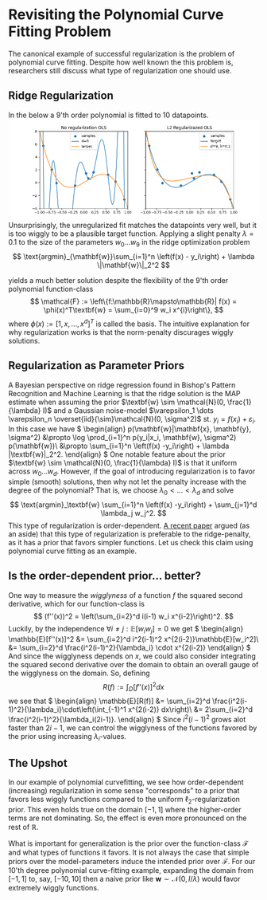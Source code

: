 # Revisiting the Polynomial Curve Fitting Problem
The canonical example of successful regularization is the problem of polynomial curve fitting. Despite how well known the this problem is, researchers still discuss what type of regularization one should use. 

## Ridge Regularization
In the below a 9'th order polynomial is fitted to 10 datapoints.
![Alt text](l2_reg.png)
Unsurprisingly, the unregularized fit matches the datapoints very well, but it is too wiggly to be a plausible target function. Applying a slight penalty $\lambda=0.1$ to the size of the parameters $w_0\dots w_9$ in the ridge optimization problem
$$
\text{argmin}_{\mathbf{w}}\sum_{i=1}^n \left(f(x) - y_i\right) + \lambda \|\mathbf{w}\|_2^2
$$

yields a much better solution despite the flexibility of the 9'th order polynomial function-class 
$$
\mathcal{F} := \left\{f:\mathbb{R}\mapsto\mathbb{R}| f(x) = \phi(x)^T\textbf{w} = \sum_{i=0}^9 w_i x^{i}\right\},
$$
where $\phi(x):= [1, x, ..., x^d]^T$ is called the basis. The intuitive explanation for why regularization works is that the norm-penalty discurages wiggly solutions. 


## Regularization as Parameter Priors 
A Bayesian perspective on ridge regression found in Bishop's Pattern Recognition and Machine Learning is that the ridge solution is the MAP estimate when assuming the prior $\textbf{w} \sim \mathcal{N}(0, \frac{1}{\lambda} I)$ and a Gaussian noise-model $\varepsilon_1 \dots \varepsilon_n \overset{iid}{\sim}\mathcal{N}(0, \sigma^2)$ st. $y_i = f(x_i) + \varepsilon_i$. In this case we have
$
\begin{align}
p(\mathbf{w}|\mathbf{x}, \mathbf{y}, \sigma^2)
&\propto
\log \prod_{i=1}^n p(y_i|x_i, \mathbf{w}, \sigma^2) p(\mathbf{w})\\
&\propto
\sum_{i=1}^n \left(f(x) -y_i\right) + \lambda \|\textbf{w}\|_2^2.
\end{align}
$
One notable feature about the prior $\textbf{w} \sim \mathcal{N}(0, \frac{1}{\lambda} I)$ is that it uniform across $w_0...w_d$. However, if the goal of introducing regularization is to favor simple (smooth) solutions, then why not let the penalty increase with the degree of the polynomial? That is, we choose $\lambda_0 < ... < \lambda_d$ and solve
$$
\text{argmin}_\textbf{w} \sum_{i=1}^n \left(f(x) -y_i\right) + \sum_{j=1}^d \lambda_j w_j^2. 
$$
This type of regularization is order-dependent. [A recent paper](https://arxiv.org/abs/2503.02113) argued (as an aside) that this type of regularization is preferable to the ridge-penalty, as it has a prior that favors simpler functions. Let us check this claim using polynomial curve fitting as an example. 

## Is the order-dependent prior... better? 
One way to measure the $\textit{wigglyness}$ of a function $f$ the squared second derivative, which for our function-class is
$$
(f''(x))^2 = \left(\sum_{i=2}^d i(i-1) w_i x^{i-2}\right)^2.
$$
Luckily, by the independence $\forall i \neq j: \mathbb{E}[w_i w_j]=0$ we get 
$
\begin{align}
    \mathbb{E}[f''(x)]^2
    &=
    \sum_{i=2}^d i^2(i-1)^2 x^{2(i-2)}\mathbb{E}[w_i^2]\\
    &= 
    \sum_{i=2}^d \frac{i^2(i-1)^2}{\lambda_i} \cdot x^{2(i-2)}
\end{align}
$
And since the wigglyness depends on $x$, we could also consider integrating the squared second derivative over the domain to obtain an overall gauge of the wigglyness on the domain. So, defining
$$
R(f):= \int_D [f''(x)]^2 dx
$$
we see that
$
\begin{align}
    \mathbb{E}[R(f)]
    &=
    \sum_{i=2}^d \frac{i^2(i-1)^2}{\lambda_i}\cdot\left(\int_{-1}^1 x^{2(i-2)} dx\right)\\
    &= 
    2\sum_{i=2}^d \frac{i^2(i-1)^2}{\lambda_i(2i-1)}. 
\end{align}
$
Since $i^2(i-1)^2$ grows alot faster than $2i-1$, we can control the wigglyness of the functions favored by the prior using increasing $\lambda_i$-values. 


## The Upshot
In our example of polynomial curvefitting, we see how order-dependent (increasing) regularization in some sense "corresponds" to a prior that favors less wiggly functions compared to the uniform $\ell_2$-regularization prior. This even holds true on the domain $[-1, 1]$ where the higher-order terms are not dominating. So, the effect is even more pronounced on the rest of $\mathbb{R}$.

What is important for generalization is the prior over the function-class $\mathcal{F}$ and what types of functions it favors. It is not always the case that simple priors over the model-parameters induce the intended prior over $\mathcal{F}$. For our 10'th degree polynomial curve-fitting example, expanding the domain from $[-1, 1]$ to, say, $[-10, 10]$ then a naive prior like $\textbf{w} \sim \mathcal{N}(0, I/\lambda)$ would favor extremely wiggly functions. 
